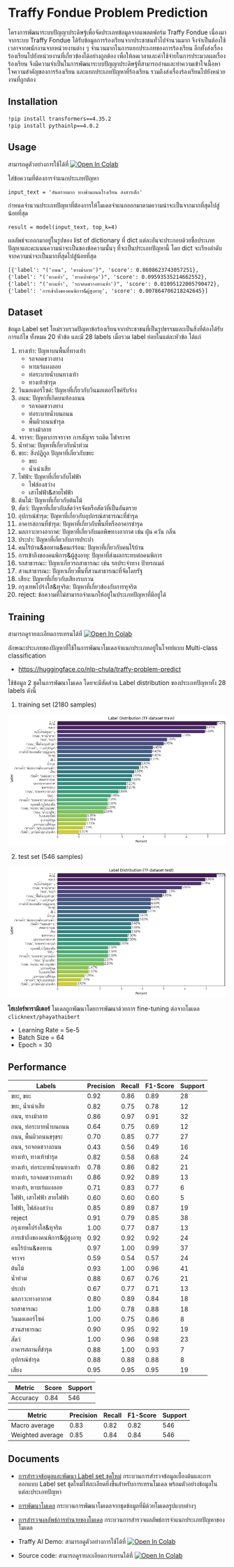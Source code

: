 # Traffy Fondue Problem Prediction
โครงการพัฒนาระบบปัญญาประดิษฐ์เพื่อจัดประเภทข้อมูลจากแพลตฟอร์ม Traffy Fondue เนื่องมาจากระบบ Traffy Fondue ได้รับข้อมูลการร้องเรียนจากประชาชนทั่วไปจำนวนมาก จึงจำเป็นต้องใช้เวลาจากพนักงานจากหน่วยงานต่าง ๆ จำนวนมากในการแยกประเภทของการร้องเรียน อีกทั้งส่งเรื่องร้องเรียนไปยังหน่วยงานที่เกี่ยวข้องได้อย่างถูกต้อง เพื่อให้ลดเวลาและค่าใช้จ่ายในการประมวลผลเรื่องร้องเรียน จึงมีความจำเป็นในการพัฒนาระบบปัญญาประดิษฐ์ที่สามารถอ่านและทำความเข้าใจเนื้อหา ใจความสำคัญของการร้องเรียน และแยกประเภทปัญหาที่ร้องเรียน รวมถึงส่งเรื่องร้องเรียนไปยังหน่วยงานที่ถูกต้อง

## Installation

```
!pip install transformers==4.35.2
!pip install pythainlp==4.0.2
```

## Usage

สามารถดูตัวอย่างการใช้ได้ที่ [![Open In Colab](https://colab.research.google.com/assets/colab-badge.svg)](https://colab.research.google.com/drive/1oOHkBWtzWdQoA5tgCUJDps7TgeLUeY2D?usp=sharing)


ใส่ข้อความที่ต้องการจำแนกประเภทปัญหา
```
input_text = 'อันตรายมาก ทางข้ามถนนโรงเรียน สงสารเด็ก'
```

กำหนดจำนวนประเภทปัญหาที่ต้องการให้โมเดลจำแนกออกมาตามความน่าจะเป็นจากมากที่สุดไปสู่น้อยที่สุด
```
result = model(input_text, top_k=4)
```

ผลลัพธ์จะออกมาอยู่ในรูปของ list of dictionary ที่ dict แต่ละอันจะประกอบด้วยชื่อประเภทปัญหาและคะแนนความน่าจะเป็นของข้อความนั้นๆ ที่จะเป็นประเภทปัญหานี้ โดย dict จะเรียงลำดับจากความน่าจะเป็นมากที่สุดไปสู่น้อยที่สุด
```
[{'label': "('ถนน', 'ทางม้าลาย')", 'score': 0.8608623743057251}, {'label': "('ทางเท้า', 'ทางเท้าชำรุด')", 'score': 0.09593535214662552}, {'label': "('ทางเท้า', 'รถจอดขวางทางเท้า')", 'score': 0.01095122005790472}, {'label': 'การเข้าถึงของคนพิการ&ผู้สูงอายุ', 'score': 0.007864706218242645}]
```

## Dataset
ข้อมูล Label set ใหม่รวบรวมปัญหาข้อร้องเรียนจากประชาชนที่เป็นรูปธรรมและเป็นสิ่งที่ต้องได้รับการแก้ไข ทั้งหมด 20 หัวข้อ และมี 28 labels เมื่อรวม label ย่อยในแต่ละหัวข้อ ได้แก่

1. ทางเท้า: ปัญหาบนพื้นที่ทางเท้า
      - รถจอดขวางทาง
      - หาบเร่แผงลอย
      - ท่อระบายน้ำบนทางเท้า
      - ทางเท้าชำรุด
2. วินมอเตอร์ไซค์: ปัญหาที่เกี่ยวกับวินมอเตอร์ไซค์รับจ้าง
3. ถนน: ปัญหาที่เกิดบนท้องถนน
      - รถจอดขวางทาง
      - ท่อระบายน้ำบนถนน
      - พื้นผิวถนนชำรุด
      - ทางม้าลาย
4. จราจร: ปัญหาการจราจร การสัญจร รถติด ไฟจราจร
5. น้ำท่วม: ปัญหาที่เกี่ยวกับน้ำท่วม
6. ขยะ: สิ่งปฏิกูล ปัญหาที่เกี่ยวกับขยะ
      - ขยะ
      - น้ำเน่าเสีย
7. ไฟฟ้า: ปัญหาที่เกี่ยวกับไฟฟ้า
      - ไฟส่องสว่าง
      - เสาไฟฟ้า&สายไฟฟ้า
8. ต้นไม้: ปัญหาที่เกี่ยวกับต้นไม้
9. สัตว์: ปัญหาที่เกี่ยวกับสัตว์จรจัดหรือสัตว์ที่เป็นอันตราย
10. อุปกรณ์ชำรุด: ปัญหาที่เกี่ยวกับอุปกรณ์สาธารณะที่ชำรุด
11. อาคารสถานที่ชำรุด: ปัญหาที่เกี่ยวกับพื้นที่หรืออาคารชำรุด
12. มลภาวะทางอากาศ: ปัญหาที่เกี่ยวกับมลพิษทางอากาศ เช่น ฝุ่น ควัน กลิ่น
13. ประปา: ปัญหาที่เกี่ยวกับการประปา
14. คนไร้บ้าน&ขอทาน&คนเร่ร่อน: ปัญหาที่เกี่ยวกับคนไร้บ้าน
15. การเข้าถึงของคนพิการ&ผู้สูงอายุ: ปัญหาที่ส่งผลกระทบต่อคนพิการ
16. รถสาธารณะ: ปัญหาเกี่ยวรถสาธารณะ เช่น รถประจำทาง ป้ายรถเมล์ 
17. สวนสาธารณะ: ปัญหาเกี่ยวพื้นที่สวนสาธารณะที่จัดโดยรัฐ
18. เสียง: ปัญหาที่เกี่ยวกับเสียงรบกวน
19. กรุงเทพโปร่งใส&ทุจริต: ปัญหาที่เกี่ยวข้องกับการทุจริต
20. reject: ข้อความที่ไม่สามารถจำแนกให้อยู่ในประเภทปัญหาที่มีอยู่ได้


## Training

สามารถดูรายละเอียดการเทรนได้ที่ [![Open In Colab](https://colab.research.google.com/assets/colab-badge.svg)](https://colab.research.google.com/drive/1cqy5l88SqkMD6hE2N3Ci68CRjcFATyuc?usp=sharing)

ลักษณะประเภทของปัญหาที่ใช้ในการพัฒนาโมเดลจำแนกประเภทอยู่ในโจทย์แบบ Multi-class classification
- https://huggingface.co/nlp-chula/traffy-problem-predict

ใช้ข้อมูล 2 ชุดในการพัฒนาโมเดล โดยจะมีสัดส่วน Label distribution ของประเภทปัญหาทั้ง 28 labels ดังนี้
1. training set (2180 samples)

![train-data](images/train-data-tf.png)

2. test set (546 samples)

![test-data](images/test-data-tf.png)


**ไฮเปอร์พารามิเตอร์** โมเดลถูกพัฒนาโดยการพัฒนาด้วยการ fine-tuning ต่อจากโมเดล ```clicknext/phayathaibert```

- Learning Rate = 5e-5
- Batch Size = 64
- Epoch = 30





## Performance

| Labels                                   | Precision | Recall | F1-Score | Support |
|-------------------------------------------|-----------|--------|----------|---------|
| ขยะ, ขยะ                                | 0.92      | 0.86   | 0.89     | 28      |
| ขยะ, น้ำเน่าเสีย                          | 0.82      | 0.75   | 0.78     | 12      |
| ถนน, ทางม้าลาย                            | 0.86      | 0.97   | 0.91     | 32      |
| ถนน, ท่อระบายน้ำบนถนน                    | 0.64      | 0.75   | 0.69     | 12      |
| ถนน, พื้นผิวถนนขรุขระ                     | 0.70      | 0.85   | 0.77     | 27      |
| ถนน, รถจอดขวางถนน                        | 0.43      | 0.56   | 0.49     | 16      |
| ทางเท้า, ทางเท้าชำรุด                    | 0.82      | 0.58   | 0.68     | 24      |
| ทางเท้า, ท่อระบายน้ำบนทางเท้า             | 0.78      | 0.86   | 0.82     | 21      |
| ทางเท้า, รถจอดขวางทางเท้า                | 0.86      | 0.92   | 0.89     | 13      |
| ทางเท้า, หาบเร่แผงลอย                     | 0.71      | 0.83   | 0.77     | 6       |
| ไฟฟ้า, เสาไฟฟ้า สายไฟฟ้า                | 0.60      | 0.60   | 0.60     | 5       |
| ไฟฟ้า, ไฟส่องสว่าง                         | 0.85      | 0.89   | 0.87     | 19      |
| reject                                    | 0.91      | 0.79   | 0.85     | 38      |
| กรุงเทพโปร่งใส&ทุจริต                    | 1.00      | 0.77   | 0.87     | 13      |
| การเข้าถึงของคนพิการ&ผู้สูงอายุ           | 0.92      | 0.92   | 0.92     | 24      |
| คนไร้บ้าน&ขอทาน                           | 0.97      | 1.00   | 0.99     | 37      |
| จราจร                                     | 0.59      | 0.54   | 0.57     | 24      |
| ต้นไม้                                    | 0.93      | 1.00   | 0.96     | 41      |
| น้ำท่วม                                    | 0.88      | 0.67   | 0.76     | 21      |
| ประปา                                     | 0.67      | 0.77   | 0.71     | 13      |
| มลภาวะทางอากาศ                             | 0.80      | 0.89   | 0.84     | 18      |
| รถสาธารณะ                                | 1.00      | 0.78   | 0.88     | 18      |
| วินมอเตอร์ไซค์                           | 1.00      | 0.75   | 0.86     | 8       |
| สวนสาธารณะ                               | 0.90      | 0.95   | 0.92     | 19      |
| สัตว์                        | 1.00      | 0.96   | 0.98     | 23      |
| อาคารสถานที่ชำรุด                          | 0.88      | 1.00   | 0.93     | 7       |
| อุปกรณ์ชำรุด                              | 0.88      | 0.88   | 0.88     | 8       |
| เสียง                                      | 0.95      | 0.95   | 0.95     | 19      |




| Metric     | Score | Support |
|------------|-------|---------|
| Accuracy   | 0.84  | 546     |



| Metric           | Precision | Recall | F1-Score | Support |
|------------------|-----------|--------|----------|---------|
| Macro average    | 0.83      | 0.82   | 0.82     | 546     |
| Weighted average | 0.85      | 0.84   | 0.84     | 546     |

## Documents
- [การสำรวจข้อมูลและพัฒนา Label set ชุดใหม่](https://docs.google.com/document/d/1o27SsNB1KpbJppvI2Omer31JROP1NCd8uJEHhib733w/edit?usp=sharing)
กระบวนการสำรวจข้อมูลเบื้องต้นและการออกแบบ Label set ชุดใหม่ให้ละเอียดยิ่งขึ้นสำหรับการเทรนโมเดล พร้อมตัวอย่างข้อมูลในแต่ละประเภทปัญหา
- [การพัฒนาโมเดล](https://docs.google.com/presentation/d/1P6TwINctPfIn8zk4GRWHMajU6CzTrvw7p0rLeFlb61s/edit?usp=sharing)
กระบวนการพัฒนาโมเดลจากชุดข้อมูลที่มีด้วยโมเดลรูปแบบต่างๆ 

- [การสำรวจผลลัพธ์การทำนายของโมเดล](https://docs.google.com/presentation/d/1byKt4aRcahqClmertx-zheCdlYXPl7WCHUE5VLwq_5U/edit?usp=sharing) 
กระบวนการสำรวจผลลัพธ์การจำแนกประเภทปัญหาของโมเดล

- Traffy AI Demo: สามารถดูตัวอย่างการใช้ได้ที่ [![Open In Colab](https://colab.research.google.com/assets/colab-badge.svg)](https://colab.research.google.com/drive/1oOHkBWtzWdQoA5tgCUJDps7TgeLUeY2D?usp=sharing)
- Source code: สามารถดูรายละเอียดการเทรนได้ที่ [![Open In Colab](https://colab.research.google.com/assets/colab-badge.svg)](https://colab.research.google.com/drive/1cqy5l88SqkMD6hE2N3Ci68CRjcFATyuc?usp=sharing)


